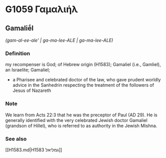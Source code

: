 # G1059 Γαμαλιήλ

## Gamaliḗl

_(gam-al-ee-ale' | ga-ma-lee-ALE | ga-ma-lee-ALE)_

### Definition

my recompenser is God; of Hebrew origin (H1583); Gamaliel (i.e., Gamliel), an Israelite; Gamaliel; 

- a Pharisee and celebrated doctor of the law, who gave prudent worldly advice in the Sanhedrin respecting the treatment of the followers of Jesus of Nazareth

### Note

We learn from Acts 22:3 that he was the preceptor of Paul (AD 29). He is generally identified with the very celebrated Jewish doctor Gamaliel (grandson of Hillel), who is referred to as authority in the Jewish Mishna.

### See also

[[H1583.md|H1583 גמליאל]]
